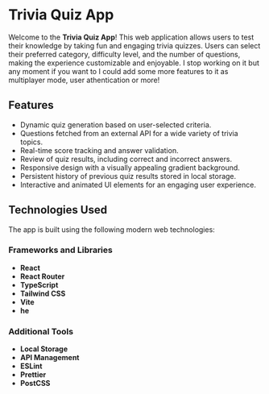 # Trivia Quiz App

Welcome to the **Trivia Quiz App**! This web application allows users to test their knowledge by taking fun and engaging trivia quizzes. Users can select their preferred category, difficulty level, and the number of questions, making the experience customizable and enjoyable. I stop working on it but any moment if you want to I could add some more features to it as multiplayer mode, user athentication or more!

## Features

- Dynamic quiz generation based on user-selected criteria.
- Questions fetched from an external API for a wide variety of trivia topics.
- Real-time score tracking and answer validation.
- Review of quiz results, including correct and incorrect answers.
- Responsive design with a visually appealing gradient background.
- Persistent history of previous quiz results stored in local storage.
- Interactive and animated UI elements for an engaging user experience.

## Technologies Used

The app is built using the following modern web technologies:

### Frameworks and Libraries

- **React**
- **React Router**
- **TypeScript**
- **Tailwind CSS**
- **Vite**
- **he**

### Additional Tools

- **Local Storage**
- **API Management**
- **ESLint**
- **Prettier**
- **PostCSS**

